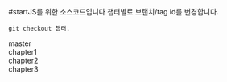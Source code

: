 #startJS를 위한 소스코드입니다
챕터별로 브랜치/tag id를 변경합니다.
```
git checkout 챕터.
```

master<br>
chapter1<br>
chapter2<br>
chapter3

